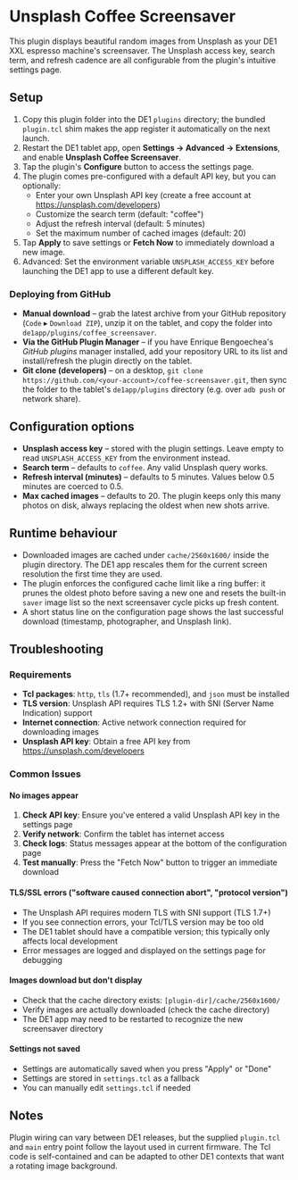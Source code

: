 # Unsplash Coffee Screensaver

This plugin displays beautiful random images from Unsplash as your DE1 XXL espresso machine's screensaver. The Unsplash access key, search term, and refresh cadence are all configurable from the plugin's intuitive settings page.

## Setup

1. Copy this plugin folder into the DE1 `plugins` directory; the bundled `plugin.tcl` shim makes the app register it automatically on the next launch.
2. Restart the DE1 tablet app, open **Settings → Advanced → Extensions**, and enable **Unsplash Coffee Screensaver**.
3. Tap the plugin's **Configure** button to access the settings page.
4. The plugin comes pre-configured with a default API key, but you can optionally:
   - Enter your own Unsplash API key (create a free account at https://unsplash.com/developers)
   - Customize the search term (default: "coffee")
   - Adjust the refresh interval (default: 5 minutes)
   - Set the maximum number of cached images (default: 20)
5. Tap **Apply** to save settings or **Fetch Now** to immediately download a new image.
6. Advanced: Set the environment variable `UNSPLASH_ACCESS_KEY` before launching the DE1 app to use a different default key.

### Deploying from GitHub

- **Manual download** – grab the latest archive from your GitHub repository (`Code` ▸ `Download ZIP`), unzip it on the tablet, and copy the folder into `de1app/plugins/coffee_screensaver`.
- **Via the GitHub Plugin Manager** – if you have Enrique Bengoechea's _GitHub plugins_ manager installed, add your repository URL to its list and install/refresh the plugin directly on the tablet.
- **Git clone (developers)** – on a desktop, `git clone https://github.com/<your-account>/coffee-screensaver.git`, then sync the folder to the tablet's `de1app/plugins` directory (e.g. over `adb push` or network share).

## Configuration options

- **Unsplash access key** – stored with the plugin settings. Leave empty to read `UNSPLASH_ACCESS_KEY` from the environment instead.
- **Search term** – defaults to `coffee`. Any valid Unsplash query works.
- **Refresh interval (minutes)** – defaults to 5 minutes. Values below 0.5 minutes are coerced to 0.5.
- **Max cached images** – defaults to 20. The plugin keeps only this many photos on disk, always replacing the oldest when new shots arrive.

## Runtime behaviour

- Downloaded images are cached under `cache/2560x1600/` inside the plugin directory. The DE1 app rescales them for the current screen resolution the first time they are used.
- The plugin enforces the configured cache limit like a ring buffer: it prunes the oldest photo before saving a new one and resets the built-in `saver` image list so the next screensaver cycle picks up fresh content.
- A short status line on the configuration page shows the last successful download (timestamp, photographer, and Unsplash link).

## Troubleshooting

### Requirements
- **Tcl packages**: `http`, `tls` (1.7+ recommended), and `json` must be installed
- **TLS version**: Unsplash API requires TLS 1.2+ with SNI (Server Name Indication) support
- **Internet connection**: Active network connection required for downloading images
- **Unsplash API key**: Obtain a free API key from https://unsplash.com/developers

### Common Issues

#### No images appear
1. **Check API key**: Ensure you've entered a valid Unsplash API key in the settings page
2. **Verify network**: Confirm the tablet has internet access
3. **Check logs**: Status messages appear at the bottom of the configuration page
4. **Test manually**: Press the "Fetch Now" button to trigger an immediate download

#### TLS/SSL errors ("software caused connection abort", "protocol version")
- The Unsplash API requires modern TLS with SNI support (TLS 1.7+)
- If you see connection errors, your Tcl/TLS version may be too old
- The DE1 tablet should have a compatible version; this typically only affects local development
- Error messages are logged and displayed on the settings page for debugging

#### Images download but don't display
- Check that the cache directory exists: `[plugin-dir]/cache/2560x1600/`
- Verify images are actually downloaded (check the cache directory)
- The DE1 app may need to be restarted to recognize the new screensaver directory

#### Settings not saved
- Settings are automatically saved when you press "Apply" or "Done"
- Settings are stored in `settings.tcl` as a fallback
- You can manually edit `settings.tcl` if needed

## Notes

Plugin wiring can vary between DE1 releases, but the supplied `plugin.tcl` and `main` entry point follow the layout used in current firmware. The Tcl code is self-contained and can be adapted to other DE1 contexts that want a rotating image background.
